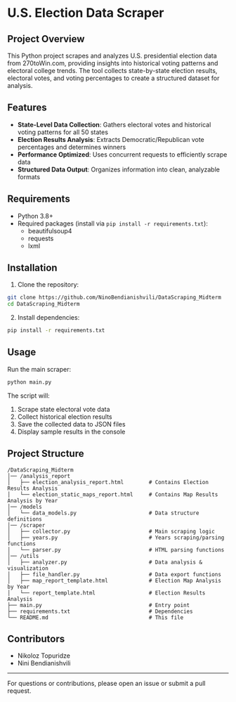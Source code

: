 # U.S. Election Data Scraper

## Project Overview
This Python project scrapes and analyzes U.S. presidential election data from 270toWin.com, providing insights into historical voting patterns and electoral college trends. The tool collects state-by-state election results, electoral votes, and voting percentages to create a structured dataset for analysis.

## Features

- **State-Level Data Collection**: Gathers electoral votes and historical voting patterns for all 50 states
- **Election Results Analysis**: Extracts Democratic/Republican vote percentages and determines winners
- **Performance Optimized**: Uses concurrent requests to efficiently scrape data
- **Structured Data Output**: Organizes information into clean, analyzable formats

## Requirements

- Python 3.8+
- Required packages (install via `pip install -r requirements.txt`):
  - beautifulsoup4
  - requests
  - lxml

## Installation

1. Clone the repository:
```bash
git clone https://github.com/NinoBendianishvili/DataScraping_Midterm
cd DataScraping_Midterm
```

2. Install dependencies:
```bash
pip install -r requirements.txt
```

## Usage

Run the main scraper:
```bash
python main.py
```

The script will:
1. Scrape state electoral vote data
2. Collect historical election results
3. Save the collected data to JSON files
4. Display sample results in the console

## Project Structure

```
/DataScraping_Midterm
│── /analysis_report
│   ├── election_analysis_report.html        # Contains Election Results Analysis
│   └── election_static_maps_report.html     # Contains Map Results Analysis by Year
│── /models
│   └── data_models.py                       # Data structure definitions
│── /scraper
│   ├── collector.py                         # Main scraping logic
│   ├── years.py                             # Years scraping/parsing functions
│   └── parser.py                            # HTML parsing functions
│── /utils
│   ├── analyzer.py                          # Data analysis & visualization
│   ├── file_handler.py                      # Data export functions
│   ├── map_report_template.html             # Election Map Analysis by Year
│   └── report_template.html                 # Election Results Analysis
├── main.py                                  # Entry point
├── requirements.txt                         # Dependencies
└── README.md                                # This file
```

## Contributors

- Nikoloz Topuridze
- Nini Bendianishvili

---

For questions or contributions, please open an issue or submit a pull request.